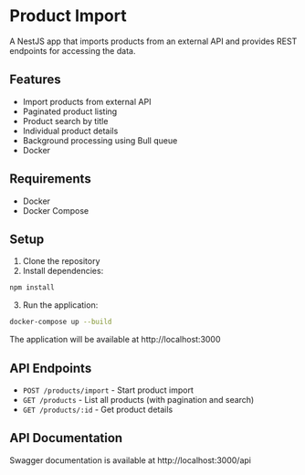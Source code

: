 # Product Import

A NestJS app that imports products from an external API and provides REST endpoints for accessing the data.

## Features

- Import products from external API
- Paginated product listing
- Product search by title
- Individual product details
- Background processing using Bull queue
- Docker

## Requirements

- Docker
- Docker Compose

## Setup

1. Clone the repository
2. Install dependencies:
```bash
npm install
```
3. Run the application:
```bash
docker-compose up --build
```

The application will be available at http://localhost:3000

## API Endpoints

- `POST /products/import` - Start product import
- `GET /products` - List all products (with pagination and search)
- `GET /products/:id` - Get product details

## API Documentation

Swagger documentation is available at http://localhost:3000/api
